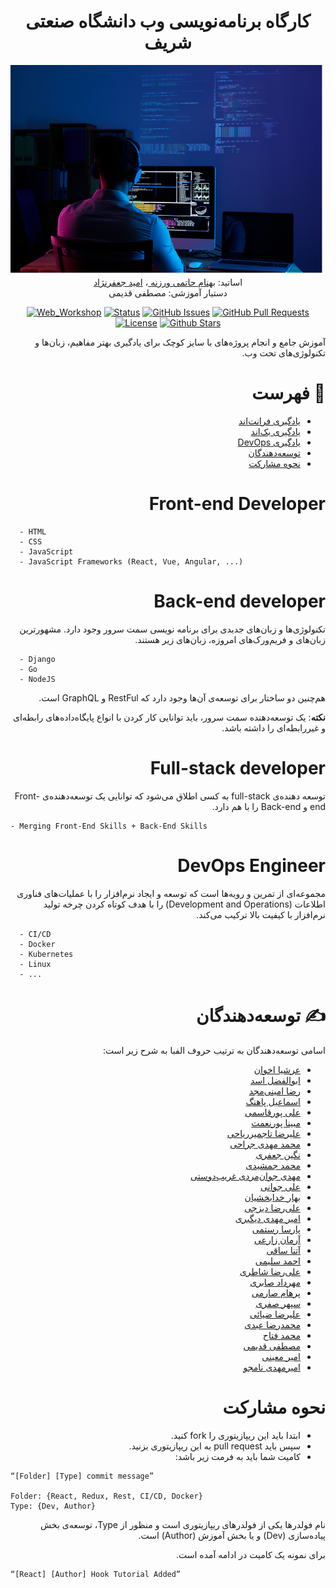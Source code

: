 
<h1 align="center">
کارگاه برنامه‌نویسی وب دانشگاه صنعتی شریف
</h1>


<div align="center">


<img src="./Statics/web_workshop.png" alt="Sharif Web Programming Workshop"> 
<div dir="rtl">
    اساتید:  
    <a href="https://github.com/behnamhatami">
    بهنام حاتمی ورزنه
    </a>،
    <a href="https://github.com/YumcoderCom">
    امید جعفرنژاد
    </a>
</div>

<div dir="rtl">
دستیار آموزشی: مصطفی قدیمی
</div>

[![Web_Workshop](https://img.shields.io/badge/web-workshop-orange.svg)](https://github.com/mostafaghadimi/web_workshop)
[![Status](https://img.shields.io/badge/status-active-success.svg)]()
[![GitHub Issues](https://img.shields.io/github/issues/mostafaghadimi/web_workshop.svg)](https://github.com/mostafaghadimi/web_workshop/issues)
[![GitHub Pull Requests](https://img.shields.io/github/issues-pr/mostafaghadimi/web_workshop.svg)](https://github.com/mostafaghadimi/web_workshop/pulls)
[![License](https://img.shields.io/badge/license-MIT-blue.svg)](LICENSE.md)
[![Github Stars](https://img.shields.io/github/stars/mostafaghadimi/web_workshop?style=social)]([https://](https://github.com/mostafaghadimi/web_workshop/stargazers))
</div>




<div dir="rtl">

<p align="center">

</p>
    آموزش جامع و انجام پروژه‌های با سایز کوچک برای یادگیری بهتر مفاهیم، زبان‌ها و تکنولوژی‌های تحت وب.

# 📝 فهرست 
 - [یادگیری فرانت‌اند](#front-end-developer)
 - [یادگیری بک‌اند](#back-end-developer)
 - [یادگیری DevOps](#devops-engineer)
 - [توسعه‌دهندگان](#✍️-توسعه‌دهندگان)
 - [نحوه مشارکت](#نحوه-مشارکت)


# Front-end Developer


<div dir="ltr">

```
  - HTML
  - CSS
  - JavaScript
  - JavaScript Frameworks (React, Vue, Angular, ...)
```
</div>
 


# Back-end developer

تکنولوژی‌ها و زبان‌های جدیدی برای  برنامه نویسی سمت سرور وجود دارد. مشهورترین زبان‌های و فریم‌ورک‌های امروزه، زبان‌های زیر هستند.

<div dir="ltr">

```
  - Django
  - Go
  - NodeJS
```
</div>
هم‌چنین دو ساختار برای توسعه‌ی آن‌ها وجود دارد که RestFul و GraphQL است. 


**نکته**: یک توسعه‌دهنده سمت سرور، باید توانایی کار کردن با انواع پایگاه‌داده‌های رابطه‌ای و غیررابطه‌ای را داشته باشد.


# Full-stack developer

توسعه دهنده‌ی full-stack به کسی اطلاق می‌شود که توانایی یک توسعه‌دهنده‌ی Front-end و Back-end را با هم دارد.

<div dir="ltr">

```
- Merging Front-End Skills + Back-End Skills
```
</div>


# DevOps Engineer 

مجموعه‌ای از تمرین‌ و رویه‌ها است که توسعه و ایجاد نرم‌افزار را با عملیات‌های فناوری اطلاعات (Development and Operations) را با هدف کوتاه کردن چرخه تولید نرم‌افزار با کیفیت بالا ترکیب می‌کند.

<div dir="ltr">

```
  - CI/CD
  - Docker
  - Kubernetes
  - Linux
  - ...
```
</div>



# ✍️ توسعه‌دهندگان

اسامی توسعه‌دهندگان به ترتیب حروف الفبا به شرح زیر است:
- [عرشیا اخوان](https://github.com/ArshiAAkhavan)
- [ابوالفضل اسد](https://github.com/abolfazlasad)
- [رضا امینی‌مجد](https://github.com/rezaaminimajd)
- [اسماعیل پاهنگ](https://github.com/esmaeil1377)
- [علی پورقاسمی](https://github.com/sh3rLock3d)
- [مبینا پورنعمت](https://github.com/Mobinapournemat)
- [علیرضا تاجمیرریاحی](https://github.com/AlirezaT99)
- [محمد مهدی جراحی](https://github.com/Jarrahi-MM)
- [نگین جعفری](https://github.com/neginjafariii)
- [محمد جمشیدی](https://github.com/jamshidi799)
- [مهدی جوان‌مردی غریب‌دوستی](https://github.com/Mjg79)
- [علی جوانی](https://github.com/AliJavanJ1)
- [بهار خدابخشیان](https://github.com/baharkhd)
- [علی‌رضا دیزجی](https://github.com/alirezadizaji)
- [امیر مهدی دیگبری](https://github.com/amdigbari)
- [پارسا رستمی](https://github.com/parsarsm)
- [آرمان زارعی](https://github.com/ArmanZarei)
- [آتنا ساقی](https://github.com/atenasadat)
- [احمد سلیمی](https://github.com/ahmadsalimi)
- [علی‌رضا شاطری](https://github.com/ShAlireza)
- [مهرداد صابری](https://github.com/Sa1378)
- [پرهام صارمی](https://github.com/parhamsaremi)
- [سپهر صفری](https://github.com/sepehrs1378)
- [علیرضا ضیائی](https://github.com/alrz1999)
- [محمدرضا عبدی](https://github.com/baharkhd)
- [محمد فتاح](https://github.com/mohammad-fattah)
- [مصطفی قدیمی](https://github.com/mostafaghadimi)
- [امیر معینی](https://github.com/amir-mi)
- [امیرمهدی نامجو](https://github.com/titansarus)



# نحوه مشارکت

- ابتدا باید این ریپازیتوری را fork کنید.
- سپس باید  pull request به این ریپازیتوری بزنید.
-  کامیت شما باید به فرمت زیر باشد:

<div dir="ltr">

```
“[Folder] [Type] commit message”

Folder: {React, Redux, Rest, CI/CD, Docker}
Type: {Dev, Author}
```
</div>
 نام فولدرها یکی از فولدرهای ریپازیتوری است و منظور از Type، توسعه‌ی بخش پیاده‌سازی (Dev) و یا بخش آموزش (Author) است. 
  
  برای نمونه یک کامیت در ادامه آمده است.

<div dir="ltr">

```
“[React] [Author] Hook Tutorial Added”
```
</div>
</div>
